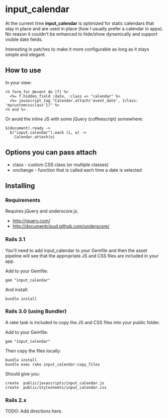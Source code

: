 # input_calendar

At the current time __input_calendar__ is optimized for static calendars that stay in place and are used in place (how I usually prefer a calendar in apps).  No reason it couldn't be enhanced to hide/show dynamically and support visible date fields.

Interesting in patches to make it more configurable as long as it stays simple and elegant.

## How to use

In your view:

    <% form_for @event do |f| %>
      <%= f.hidden_field :date, :class => "calendar" %>
      <%= javascript_tag "Calendar.attach('event_date', {class: 'mycustomcssclass'})" %>
    <% end %>
    
Or avoid the inline JS with some jQuery (coffeescript) somewhere:

    $(document).ready -> 
      $("input.calendar").each (i, o) -> 
        Calendar.attach(o)

## Options you can pass attach

* class - custom CSS class (or multiple classes)
* onchange - function that is called each time a date is selected

## Installing
    
### Requirements

Requires jQuery and underscore.js.

* http://jquery.com/
* http://documentcloud.github.com/underscore/


### Rails 3.1

You'll need to add input_calendar to your Gemfile and then the asset pipeline will see that the appropriate JS and CSS files are included in your app.

Add to your Gemfile:

    gem "input_calendar"

And install:

    bundle install

    
### Rails 3.0 (using Bundler)

A rake task is included to copy the JS and CSS files into your public folder.

Add to your Gemfile:

    gem "input_calendar"
    
Then copy the files locally:

    bundle install
    bundle exec rake input_calendar:copy_files
    
Should give you:

    create  public/javascripts/input_calendar.js
    create  public/stylesheets/input_calendar.css

    
### Rails 2.x

TODO: Add directions here.